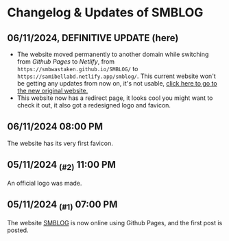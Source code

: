 # Changelog & Updates of SMBLOG

## 06/11/2024, DEFINITIVE UPDATE (here)
- The website moved permanently to another domain while switching from *Github Pages* to *Netlify*, from `https://smbwastaken.github.io/SMBLOG/` to `https://samibellabd.netlify.app/smblog/`. This current website won't be getting any updates from now on, it's not usable, [click here to go to the new original website.](https://samibellabd.netlify.app/smblog/)
- This website now has a redirect page, it looks cool you might want to check it out, it also got a redesigned logo and favicon.

## 06/11/2024 08:00 PM
The website has its very first favicon.

## 05/11/2024 <sub>(#2)</sub> 11:00 PM
An official logo was made.

## 05/11/2024 <sub>(#1)</sub> 07:00 PM
The website [SMBLOG](https://smbwastaken.github.io/SMBLOG/) is now online using Github Pages, and the first post is posted.
